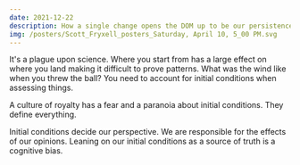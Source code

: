 ```yaml
---
date: 2021-12-22
description: How a single change opens the DOM up to be our persistence hero
img: /posters/Scott_Fryxell_posters_Saturday, April 10, 5_00 PM.svg
---
```

It's a plague upon science. Where you start from has a large effect on where you land making it difficult to prove patterns. What was the wind like when you threw the ball? You need to account for initial conditions when assessing things.

A culture of royalty has a fear and a paranoia about initial conditions. They define everything.

Initial conditions decide our perspective. We are responsible for the effects of our opinions. Leaning on our initial conditions as a source of truth is a cognitive bias.
